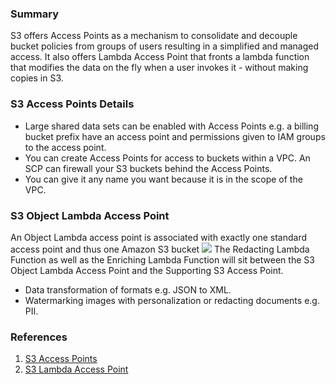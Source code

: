 ### Summary
S3 offers Access Points as a mechanism to consolidate and decouple bucket policies from groups of users resulting in a simplified and managed access. It also offers Lambda Access Point that fronts a lambda function that modifies the data on the fly when a user invokes it - without making copies in S3.

### S3 Access Points Details
- Large shared data sets can be enabled with Access Points e.g. a billing bucket prefix have an access point and permissions given to IAM groups to the access point.
- You can create Access Points for access to buckets within a VPC. An SCP can firewall your S3 buckets behind the Access Points.
- You can give it any name you want because it is in the scope of the VPC.

### S3 Object Lambda Access Point
An Object Lambda access point is associated with exactly one standard access point and thus one Amazon S3 bucket
![](Pasted%20image%2020230308215302.png)
The Redacting Lambda Function as well as the Enriching Lambda Function will sit between the S3 Object Lambda Access Point and the Supporting S3 Access Point. 
- Data transformation of formats e.g. JSON to XML.
- Watermarking images with personalization or redacting documents e.g. PII.
### References

1. [S3 Access Points](https://aws.amazon.com/s3/features/access-points/)
2. [S3 Lambda Access Point](https://docs.aws.amazon.com/AmazonS3/latest/userguide/olap-create.html)